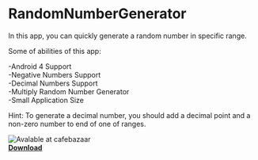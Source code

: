 # RandomNumberGenerator
In this app, you can quickly generate a random number in specific range.

Some of abilities of this app:

-Android 4 Support<br>
-Negative Numbers Support<br>
-Decimal Numbers Support<br>
-Multiply Random Number Generator<br>
-Small Application Size<br>

Hint: To generate a decimal number, you should add a decimal point and a non-zero number to end of one of ranges.

![Avalable at cafebazaar](http://s.cafebazaar.ir/2/images/badge-g.png)<br>
**[Download](https://cafebazaar.ir/app/com.hirbod.randomnumbergenerator/)**
